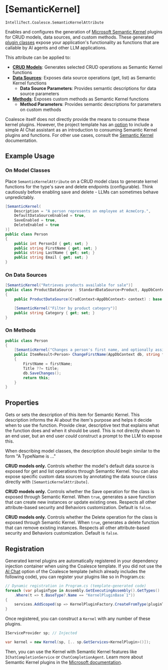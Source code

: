 # [SemanticKernel] 

<Beta />

`IntelliTect.Coalesce.SemanticKernelAttribute`

Enables and configures the generation of [Microsoft Semantic Kernel](https://learn.microsoft.com/en-us/semantic-kernel/overview/) plugins for CRUD models, data sources, and custom methods. These generated [plugin classes](https://learn.microsoft.com/en-us/semantic-kernel/concepts/plugins/?pivots=programming-language-csharp) expose your application's functionality as functions that are callable by AI agents and other LLM applications.

This attribute can be applied to:
- **[CRUD Models](/modeling/model-types/crud.md)**: Generates selected CRUD operations as Semantic Kernel functions
- **[Data Sources](/modeling/model-components/data-sources.md)**: Exposes data source operations (get, list) as Semantic Kernel functions
  - **Data Source Parameters**: Provides semantic descriptions for data source parameters
- **[Methods](/modeling/model-components/methods.md)**: Exposes custom methods as Semantic Kernel functions
  - **Method Parameters**: Provides semantic descriptions for parameters on custom methods

Coalesce itself does not directly provide the means to consume these kernel plugins. However, the project template has an [option](/topics/template-features.md#ai-chat) to include a simple AI Chat assistant as an introduction to consuming Semantic Kernel plugins and functions. For other use cases, consult the [Semantic Kernel](https://learn.microsoft.com/en-us/semantic-kernel/overview/) documentation.

## Example Usage

### On Model Classes

Place `SemanticKernelAttribute` on a CRUD model class to generate kernel functions for the type's save and delete endpoints (configurable). Think cautiously before enabling save and delete - LLMs can sometimes behave unpredictably.

```csharp
[SemanticKernel(
    Description = "A person represents an employee at AcmeCorp.",
    DefaultDataSourceEnabled = true,
    SaveEnabled = true,
    DeleteEnabled = true
)]
public class Person
{
    public int PersonId { get; set; }
    public string FirstName { get; set; }
    public string LastName { get; set; }
    public string Email { get; set; }
}
```

### On Data Sources

```csharp
[SemanticKernel("Retrieves products available for sale")]
public class ProductDataSource : StandardDataSource<Product, AppDbContext>
{
    public ProductDataSource(CrudContext<AppDbContext> context) : base(context) { }

    [SemanticKernel("Filter by product category")]
    public string Category { get; set; }
}
```

### On Methods

```csharp
public class Person
{
    [SemanticKernel("Changes a person's first name, and optionally assigns a title if they don't yet have one.")]
    public ItemResult<Person> ChangeFirstName(AppDbContext db, string firstName, Titles? title)
    {
        FirstName = firstName;
        Title ??= title;
        db.SaveChanges();
        return this;
    }
}
```

## Properties

<Prop def="public string Description { get; set; }" />

Gets or sets the description of this item for Semantic Kernel. This description informs the AI about the item's purpose and helps it decide when to use the function. Provide clear, descriptive text that explains what the function does and when it should be used. This is not directly shown to an end user, but an end user *could* construct a prompt to the LLM to expose this.

When describing model classes, the description should begin similar to the form "A TypeName is ..."

<Prop def="public bool DefaultDataSourceEnabled { get; set; }" />

**CRUD models only.** Controls whether the model's default data source is exposed for get and list operations through Semantic Kernel. You can also expose specific custom data sources by annotating the data source class directly with `[SemanticKernelAttribute]`.

<Prop def="public bool SaveEnabled { get; set; }" />

**CRUD models only.** Controls whether the Save operation for the class is exposed through Semantic Kernel. When `true`, generates a save function that can create new instances or update existing ones. Respects all other attribute-based security and Behaviors customization. Default is `false`.

<Prop def="public bool DeleteEnabled { get; set; }" />

**CRUD models only.** Controls whether the Delete operation for the class is exposed through Semantic Kernel. When `true`, generates a delete function that can remove existing instances. Respects all other attribute-based security and Behaviors customization. Default is `false`.

## Registration

Generated kernel plugins are automatically registered in your dependency injection container when using the Coalesce template. If you did not use the [AI Chat](/topics/template-features.md#ai-chat) option of the Coalesce template (which already includes the following code), you can register your plugins like so in Program.cs:

```csharp
// Dynamic registration in Program.cs (template-generated code)
foreach (var pluginType in Assembly.GetExecutingAssembly().GetTypes()
    .Where(t => t.BaseType?.Name == "KernelPluginBase`1"))
{
    services.AddScoped(sp => KernelPluginFactory.CreateFromType(pluginType, pluginType.Name, sp));
}
```

Once registered, you can construct a `Kernel` with any number of these plugins. 

```csharp
IServiceProvider sp; // Injected

var kernel = new Kernel(sp, [.. sp.GetServices<KernelPlugin>()]);
```

Then, you can use the Kernel with Semantic Kernel features like `IChatCompletionService` or `ChatCompletionAgent`. Learn more about Semantic Kernel plugins in the [Microsoft documentation](https://learn.microsoft.com/en-us/semantic-kernel/concepts/plugins/?pivots=programming-language-csharp).
